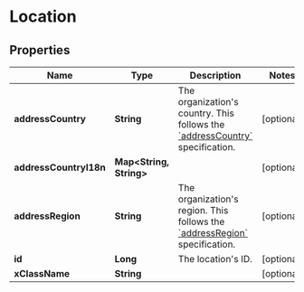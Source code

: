 # Location

## Properties
Name | Type | Description | Notes
------------ | ------------- | ------------- | -------------
**addressCountry** | **String** | The organization&#x27;s country. This follows the [&#x60;addressCountry&#x60;](https://schema.org/addressCountry) specification. |  [optional]
**addressCountryI18n** | **Map&lt;String, String&gt;** |  |  [optional]
**addressRegion** | **String** | The organization&#x27;s region. This follows the [&#x60;addressRegion&#x60;](https://schema.org/addressRegion) specification. |  [optional]
**id** | **Long** | The location&#x27;s ID. |  [optional]
**xClassName** | **String** |  |  [optional]
